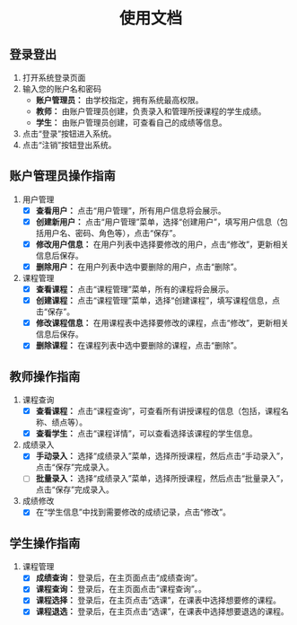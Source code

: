 # <center> 使用文档 </center>

## 登录登出

1. 打开系统登录页面
2. 输入您的账户名和密码
    - __账户管理员：__ 由学校指定，拥有系统最高权限。
    - __教师：__ 由账户管理员创建，负责录入和管理所授课程的学生成绩。
    - __学生：__ 由账户管理员创建，可查看自己的成绩等信息。
3. 点击“登录”按钮进入系统。
4. 点击“注销”按钮登出系统。

## 账户管理员操作指南

1. 用户管理
    - [x] __查看用户：__ 点击“用户管理”，所有用户信息将会展示。
    - [x] __创建新用户：__ 点击“用户管理”菜单，选择“创建用户”，填写用户信息（包括用户名、密码、角色等），点击“保存”。
    - [x] __修改用户信息：__ 在用户列表中选择要修改的用户，点击“修改”，更新相关信息后保存。
    - [x] __删除用户：__ 在用户列表中选中要删除的用户，点击“删除”。
2. 课程管理
    - [x] __查看课程：__ 点击“课程管理”菜单，所有的课程将会展示。
    - [x] __创建课程：__ 点击“课程管理”菜单，选择“创建课程”，填写课程信息，点击“保存”。
    - [x] __修改课程信息：__ 在用课程表中选择要修改的课程，点击“修改”，更新相关信息后保存。
    - [x] __删除课程：__ 在课程列表中选中要删除的课程，点击“删除”。

## 教师操作指南

1. 课程查询
    - [x] __查看课程：__ 点击“课程查询”，可查看所有讲授课程的信息（包括，课程名称、绩点等）。
    - [x] __查看学生：__ 点击“课程详情”，可以查看选择该课程的学生信息。
2. 成绩录入
    - [x] __手动录入：__ 选择“成绩录入”菜单，选择所授课程，然后点击“手动录入”，点击“保存”完成录入。
    - [ ] __批量录入：__ 选择“成绩录入”菜单，选择所授课程，然后点击“批量录入”，点击“保存”完成录入。
3. 成绩修改
    - [x] 在“学生信息”中找到需要修改的成绩记录，点击“修改”。

## 学生操作指南

1. 课程管理
    - [x] __成绩查询：__ 登录后，在主页面点击“成绩查询”。
    - [x] __课程查询：__ 登录后，在主页面点击“课程查询”。。
    - [x] __课程选择：__ 登录后，在主页点击“选课”，在课表中选择想要修的课程。
    - [x] __课程退选：__ 登录后，在主页点击“选课”，在课表中选择想要退选的课程。
